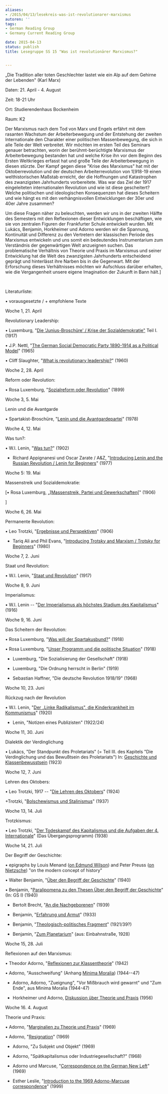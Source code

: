 ```yaml
---
aliases:
- /2015/04/13/lesekreis-was-ist-revolutionarer-marxismus
autoren: ''
tags:
- German Reading Group
- Germany Current Reading Group

date: 2015-04-13
status: publish
title: Lesegruppe SS 15 "Was ist revolutionärer Marxismus?"


---
```

„Die Tradition aller toten Geschlechter lastet wie ein Alp auf dem Gehirne der Lebenden" (Karl Marx)

Daten: 21. April - 4. August

Zeit: 18-21 Uhr

Ort: Studierendenhaus Bockenheim

Raum: K2

Der Marxismus nach dem Tod von Marx und Engels erfährt mit dem rasanten Wachstum der Arbeiterbewegung und der Entstehung der zweiten Internationale den Charakter einer politischen Massenbewegung, die sich in alle Teile der Welt verbreitet. Wir möchten im ersten Teil des Seminars genauer betrachten, worin der berühmt-berüchtigte Marxismus der Arbeiterbewegung bestanden hat und welche Krise ihn vor dem Beginn des Ersten Weltkrieges erfasst hat und große Teile der Arbeiterbewegung in diesen stürzte. Der Kampf gegen diese "Krise des Marxismus" hat mit der Oktoberrevolution und der deutschen Arbeiterrevolution von 1[918-19 einen welthistorischen Maßstab erreicht, der die Hoffnungen und Katastrophen des zwanzigsten Jahrhunderts vorbereitete. Was war das Ziel der 1917 eingeleiteten internationalen Revolution und wie ist diese gescheitert? Welche politischen und ideologischen Konsequenzen hat dieses Scheitern und wie hängt es mit den verhängnisvollen Entwicklungen der 30er und 40er Jahre zusammen?

Um diese Fragen näher zu beleuchten, werden wir uns in der zweiten Hälfte des Semesters mit den Reflexionen dieser Entwicklungen beschäftigen, wie sie von zentralen Figuren der Frankfurter Schule entwickelt wurden. Mit Lukács, Benjamin, Horkheimer und Adorno werden wir die Spannung, Kontinuität und Differenz zu den Vertretern der klassischen Periode des Marxismus entwickeln und uns somit ein bedeutendes Instrumentarium zum Verständnis der gegenwärtigen Welt anzueignen suchen. Das problematische Verhältnis von Theorie und Praxis im Marxismus und seiner Entwicklung hat die Welt des zwanzigsten Jahrhunderts entscheidend geprägt und hinterlässt ihre Narben bis in die Gegenwart. Mit der Erforschung dieses Verhältnisses möchten wir Aufschluss darüber erhalten, wie die Vergangenheit unsere eigene Imagination der Zukunft in Bann hält.]

 

Literaturliste:


• vorausgesetzte / + empfohlene Texte

Woche 1, 21. April

Revolutionary Leadership:

• Luxemburg, "[Die 'Junius-Broschüre' / Krise der Sozialdemokratie"](https://www.marxists.org/deutsch/archiv/luxemburg/1916/junius/index.htm) Teil I. (1917)

• J.P. Nettl, "[The German Social Democratic Party 1890-1914 as a Political Model](file/readings/readings/nettljp_spd.pdf)" (1965)

• Cliff Slaughter, "[What is revolutionary leadership?](https://www.marxists.org/history/etol/writers/slaughter/1960/10/leadership.html)" (1960)

Woche 2, 28. April

Reform oder Revolution:

• Rosa Luxemburg, "[Sozialreform oder Revolution](https://www.marxists.org/deutsch/archiv/luxemburg/1899/sozrefrev/)" (1899)

Woche 3, 5. Mai

Lenin und die Avantgarde

• Spartakist-Broschüre, "[Lenin und die Avantgardepartei](http://neoprene.blogsport.de/images/Leninu.Avantgardepartei.pdf)" (1978)

Woche 4, 12. Mai

Was tun?:

• W.I. Lenin, "[Was tun?](https://www.marxists.org/deutsch/archiv/lenin/1902/wastun/index.htm)" (1902)

+ Richard Appignanesi und Oscar Zarate / A&Z, "[Introducing Lenin and the Russian Revolution / Lenin for Beginners](http://www.mediafire.com/view/m9h72nf0swd1bac/leninforbeginners1978.pdf)" (1977)









Woche 5: 19. Mai

Massenstreik und Sozialdemokratie:

[• Rosa Luxemburg, „][Massenstreik, Partei und Gewerkschaften](https://www.marxists.org/deutsch/archiv/luxemburg/1906/mapage/)[" (1906)

]









Woche 6, 26. Mai

Permanente Revolution:

• Leo Trotzki, "[Ergebnisse und Perspektiven](https://www.marxists.org/deutsch/archiv/trotzki/1906/erg-pers/index.htm)" (1906)

+ Tariq Ali and Phil Evans, "[Introducing Trotsky and Marxism / Trotsky for Beginners]()" (1980)

Woche 7, 2. Juni

Staat und Revolution:

• W.I. Lenin, "[Staat und Revolution](https://www.marxists.org/deutsch/archiv/lenin/1917/staatrev/index.htm)" (1917)

Woche 8, 9. Juni

Imperialismus:

• W.I. Lenin -- "[Der Imperialismus als höchstes Stadium des Kapitalismus](https://www.marxists.org/deutsch/archiv/lenin/1917/imp/)" (1916)

Woche 9, 16. Juni

Das Scheitern der Revolution:

• Rosa Luxemburg, "[Was will der Spartakusbund?](https://www.marxists.org/deutsch/archiv/luxemburg/1918/12/waswill.htm)" (1918)

• Rosa Luxemburg, "[Unser Programm und die politische Situation](https://www.marxists.org/deutsch/archiv/luxemburg/1918/12/programm.html)" (1918)

+ Luxemburg, "Die Sozialisierung der Gesellschaft" (1918)

+ Luxemburg, "Die Ordnung herrscht in Berlin" (1919)

+ Sebastian Haffner, "Die deutsche Revolution 1918/19" (1968)

Woche 10, 23. Juni

Rückzug nach der Revolution

• W.I. Lenin, "[Der „Linke Radikalismus", die Kinderkrankheit im Kommunismus](https://www.marxists.org/deutsch/archiv/lenin/1920/linksrad/index.html)" (1920)

+ Lenin, "Notizen eines Publizisten" (1922/24)

Woche 11, 30. Juni

Dialektik der Verdinglichung

• Lukács, "Der Standpunkt des Proletariats" (= Teil III. des Kapitels "Die Verdinglichung und das Bewußtsein des Proletariats") In: [Geschichte und Klassenbewusstsein](https://coghnorti.files.wordpress.com/2010/08/lukacs-geschichte-klassenbewusstseinocr.pdf) (1923)

Woche 12, 7. Juni

Lehren des Oktobers:

• Leo Trotzki, 1917 -- "[Die Lehren des Oktobers](https://www.marxists.org/deutsch/archiv/trotzki/1924/lehren/index.htm)" (1924)

+Trotzki, "[Bolschewismus und Stalinismus](https://www.marxists.org/deutsch/archiv/trotzki/1937/08/bolstal.htm)" (1937)

Woche 13, 14. Juli

Trotzkismus:

• Leo Trotzki, "[Der Todeskampf des Kapitalismus und die Aufgaben der 4. Internationale](https://www.marxists.org/deutsch/archiv/trotzki/1938/uebergang/)" (Das Übergangsprogramm) (1938)

Woche 14, 21. Juli

Der Begriff der Geschichte:

• epigraphs by Louis Menand ([on Edmund Wilson](file/readings/menandlouis_edmundwilsonfinlandstationintro2003.pdf)) and Peter Preuss ([on Nietzsche](file/readings/preusspeter_nietzschehistoryintro1980.pdf)) "on the modern concept of history"

• Walter Benjamin, "[Über den Begriff der Geschichte](http://mxks.de/files/phil/Benjamin.GeschichtsThesen.html)" (1940)

• Benjamin, "[Paralipomena zu den Thesen Über den Begriff der Geschichte](file/readings/Benjamin-Paralipomena-zu-den-Thesen-uber-den-Begriff-der-Geschichte.pdf)" (In: GS I) (1940)

+ Bertolt Brecht, "[An die Nachgeborenen](http://www.lyrikline.org/de/gedichte/die-nachgeborenen#.VZ5clFpNHTo)" (1939)

+ Benjamin, "[Erfahrung und Armut](http://www.textlog.de/benjamin-erfahrung-armut.html)" (1933)

+ Benjamin, "[Theologisch-politisches Fragment](http://www.textlog.de/benjamin-theologisch-politisches-fragment.html)" (1921/39?)

+ Benjamin, "[Zum Planetarium](http://www.60pages.com/zum-planetarium/)" (aus: Einbahnstraße, 1928)

Woche 15, 28. Juli

Reflexionen auf den Marxismus:

• Theodor Adorno, "[Reflexionen zur Klassentheorie](http://de.scribd.com/doc/80494300/Adorno-Reflexionen-zur-Klassentheorie-GS-8#scribd)" (1942)

• Adorno, "Ausschweifung" (Anhang [Minima Moralia](http://www.copyriot.com/sinistra/reading/agnado/minima.html)) (1944--47)

+ Adorno, Adorno, "Zueignung", "Vor Mißbrauch wird gewarnt" und "Zum Ende", aus Minima Moralia (1944-47)

+ Horkheimer und Adorno, [Diskussion über Theorie und Praxis](file/readings/HorkheimerAdornoTheoriePraxis.pdf) (1956)

Woche 16. 4. August

Theorie und Praxis:

• Adorno, "[Marginalien zu Theorie und Praxis](http://www.zeit.de/1969/33/marginalien-zu-theorie-und-praxis)" (1969)

• Adorno, "[Resignation](file/readings/AdornoResignation.pdf)" (1969)

+ Adorno, "Zu Subjekt und Objekt" (1969)

+ Adorno, "Spätkapitalismus oder Industriegesellschaft?" (1968)

+ Adorno und Marcuse, "[Correspondence on the German New Left](file/readings/adornomarcuse_germannewleft.pdf)" (1969)

+ Esther Leslie, "[Introduction to the 1969 Adorno-Marcuse correspondence](file/readings/leslieesther_adornomarcusenewleft.pdf)" (1999)

 
